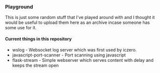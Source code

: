 ### Playground

This is just some random stuff that I've played around with and I thought it would be useful to upload them here as an archive incase someone has some use for it.

#### Current things in this repository
- wslog - Websocket log server which was first used by iczero.
- javascript-port-scanner - Port scanning using javascript
- flask-stream - Simple webserver which serves content with delay and keeps the stream open
